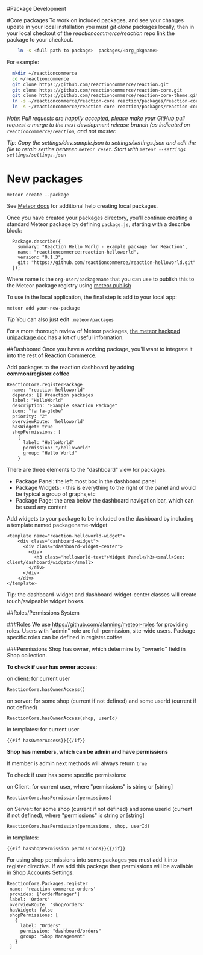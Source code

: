 #Package Development

#Core packages
To work on included packages, and see your changes update in your local installation you must *git clone* packages locally, then in your local checkout of the *reactioncommerce/reaction* repo link the package to your checkout.

```bash
    ln -s <full path to package>  packages/<org_pkgname>
```

For example:

```bash
  mkdir ~/reactioncommerce
  cd ~/reactioncommerce
  git clone https://github.com/reactioncommerce/reaction.git
  git clone https://github.com/reactioncommerce/reaction-core.git
  git clone https://github.com/reactioncommerce/reaction-core-theme.git
  ln -s ~/reactioncommerce/reaction-core reaction/packages/reaction-core
  ln -s ~/reactioncommerce/reaction-core reaction/packages/reaction-core-theme
```

*Note: Pull requests are happily accepted, please make your GitHub pull request a merge to the next development release branch (as indicated on `reactioncommerce/reaction`, and not master.*

*Tip: Copy the settings/dev.sample.json to settings/settings.json and edit the file to retain settins between `meteor reset`. Start with `meteor --settings settings/settings.json`*

# New packages

    meteor create --package

See [Meteor docs](http://docs.meteor.com/#meteorcreate) for additional help creating local packages.

Once you have created your packages directory, you'll continue creating a standard Meteor package by defining `package.js`, starting with a describe block:

```
  Package.describe({
    summary: "Reaction Hello World - example package for Reaction",
    name: "reactioncommerce:reaction-helloworld",
    version: "0.1.3",
    git: "https://github.com/reactioncommerce/reaction-helloworld.git"
  });
```

Where name is the `org-user/packagename` that you can use to publish this to the Meteor package registry using [meteor publish](http://docs.meteor.com/#meteorpublish)

To use in the local application, the final step is add to your local app:

    meteor add your-new-package

*Tip* You can also just edit `.meteor/packages`

For a more thorough review of Meteor packages, [the meteor hackpad unipackage doc](https://meteor.hackpad.com/Unipackage-tvas8pXYMOW#:h=Using-Packages-in-Your-App) has a lot of useful information.

##Dashboard
Once you have a working package, you'll want to integrate it into the rest of Reaction Commerce.  

Add packages to the reaction dashboard by adding **common/register.coffee**

    ReactionCore.registerPackage
      name: "reaction-helloworld"
      depends: [] #reaction packages
      label: "HelloWorld"
      description: "Example Reaction Package"
      icon: "fa fa-globe"
      priority: "2"
      overviewRoute: 'helloworld'
      hasWidget: true
      shopPermissions: [
        {
          label: "HelloWorld"
          permission: "/helloworld"
          group: "Hello World"
        }

There are three elements to the "dashboard" view for packages.

- Package Panel: the left most box in the dashboard panel
- Package Widgets: - this is everything to the right of the panel and would be typical a group of graphs,etc
- Package Page: the area below the dashboard navigation bar, which can be used any content
 

Add widgets to your package to be included on the dashboard by including a template named packagename-widget

    <template name="reaction-helloworld-widget">
        <div class="dashboard-widget">
          <div class="dashboard-widget-center">
            <div>
              <h3 class="helloworld-text">Widget Panel</h3><small>See: client/dashboard/widgets</small>
            </div>
          </div>
        </div>
    </template>

Tip: the dashboard-widget and dashboard-widget-center classes will create touch/swipeable widget boxes.

##Roles/Permissions System

###Roles
We use https://github.com/alanning/meteor-roles for providing roles.
Users with "admin" role are full-permission, site-wide users. Package specific roles can be defined in register.coffee

###Permissions
Shop has owner, which determine by "ownerId" field in Shop collection.

**To check if user has owner access:**

on client: for current user

    ReactionCore.hasOwnerAccess()

on server: for some shop (current if not defined) and some userId (current if not defined)

    ReactionCore.hasOwnerAccess(shop, userId)

in templates: for current user

    {{#if hasOwnerAccess}}{{/if}}

**Shop has members, which can be admin and have permissions**

If member is admin next methods will always return `true`

To check if user has some specific permissions:

on Client: for current user, where "permissions" is string or [string]

    ReactionCore.hasPermission(permissions)

on Server: for some shop (current if not defined) and some userId (current if not defined), where "permissions" is string or [string]

    ReactionCore.hasPermission(permissions, shop, userId)

in templates:

    {{#if hasShopPermission permissions}}{{/if}}


For using shop permissions into some packages you must add it into register directive.
If we add this package then permissions will be available in Shop Accounts Settings.

    ReactionCore.Packages.register
     name: 'reaction-commerce-orders'
     provides: ['orderManager']
     label: 'Orders'
     overviewRoute: 'shop/orders'
     hasWidget: false
     shopPermissions: [
       {
         label: "Orders"
         permission: "dashboard/orders"
         group: "Shop Management"
       }
     ]
